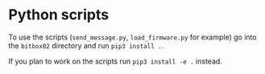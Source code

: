 # Python scripts

To use the scripts (`send_message.py`, `load_firmware.py` for example) go into the `bitbox02`
directory and run `pip3 install .`.

If you plan to work on the scripts run `pip3 install -e .` instead.
